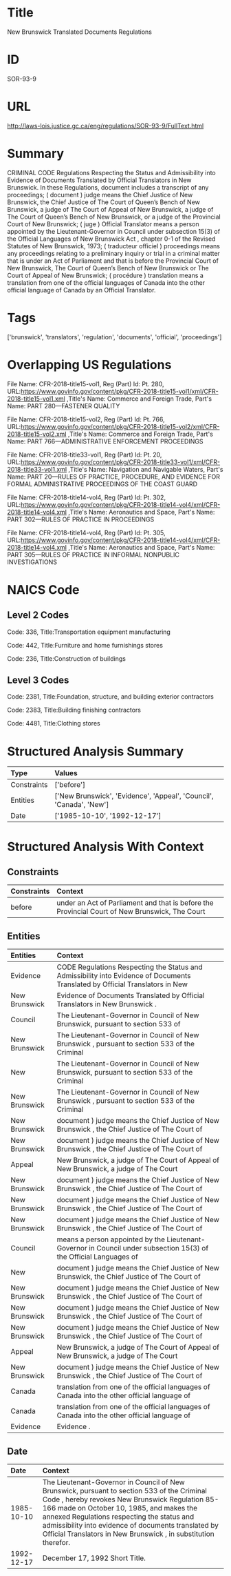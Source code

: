# Title
New Brunswick Translated Documents Regulations


# ID
SOR-93-9

# URL
http://laws-lois.justice.gc.ca/eng/regulations/SOR-93-9/FullText.html


# Summary
CRIMINAL CODE Regulations Respecting the Status and Admissibility into Evidence of Documents Translated by Official Translators in New Brunswick.
In these Regulations, document  includes a transcript of any proceedings; ( document ) judge  means the Chief Justice of New Brunswick, the Chief Justice of The Court of Queen’s Bench of New Brunswick, a judge of The Court of Appeal of New Brunswick, a judge of The Court of Queen’s Bench of New Brunswick, or a judge of the Provincial Court of New Brunswick; ( juge ) Official Translator  means a person appointed by the Lieutenant-Governor in Council under subsection 15(3) of the  Official Languages of New Brunswick Act , chapter 0-1 of the Revised Statutes of New Brunswick, 1973; ( traducteur officiel ) proceedings  means any proceedings relating to a preliminary inquiry or trial in a criminal matter that is under an Act of Parliament and that is before the Provincial Court of New Brunswick, The Court of Queen’s Bench of New Brunswick or The Court of Appeal of New Brunswick; ( procédure ) translation  means a translation from one of the official languages of Canada into the other official language of Canada by an Official Translator.


# Tags
['brunswick', 'translators', 'regulation', 'documents', 'official', 'proceedings']


# Overlapping US Regulations
File Name: CFR-2018-title15-vol1, Reg (Part) Id: Pt. 280, URL:https://www.govinfo.gov/content/pkg/CFR-2018-title15-vol1/xml/CFR-2018-title15-vol1.xml
,Title's Name: Commerce and Foreign Trade, Part's Name: PART 280—FASTENER QUALITY

File Name: CFR-2018-title15-vol2, Reg (Part) Id: Pt. 766, URL:https://www.govinfo.gov/content/pkg/CFR-2018-title15-vol2/xml/CFR-2018-title15-vol2.xml
,Title's Name: Commerce and Foreign Trade, Part's Name: PART 766—ADMINISTRATIVE ENFORCEMENT PROCEEDINGS

File Name: CFR-2018-title33-vol1, Reg (Part) Id: Pt. 20, URL:https://www.govinfo.gov/content/pkg/CFR-2018-title33-vol1/xml/CFR-2018-title33-vol1.xml
,Title's Name: Navigation and Navigable Waters, Part's Name: PART 20—RULES OF PRACTICE, PROCEDURE, AND EVIDENCE FOR FORMAL ADMINISTRATIVE PROCEEDINGS OF THE COAST GUARD

File Name: CFR-2018-title14-vol4, Reg (Part) Id: Pt. 302, URL:https://www.govinfo.gov/content/pkg/CFR-2018-title14-vol4/xml/CFR-2018-title14-vol4.xml
,Title's Name: Aeronautics and Space, Part's Name: PART 302—RULES OF PRACTICE IN PROCEEDINGS

File Name: CFR-2018-title14-vol4, Reg (Part) Id: Pt. 305, URL:https://www.govinfo.gov/content/pkg/CFR-2018-title14-vol4/xml/CFR-2018-title14-vol4.xml
,Title's Name: Aeronautics and Space, Part's Name: PART 305—RULES OF PRACTICE IN INFORMAL NONPUBLIC INVESTIGATIONS




# NAICS Code
## Level 2 Codes
Code: 336, Title:Transportation equipment manufacturing

Code: 442, Title:Furniture and home furnishings stores

Code: 236, Title:Construction of buildings




## Level 3 Codes
Code: 2381, Title:Foundation, structure, and building exterior contractors

Code: 2383, Title:Building finishing contractors

Code: 4481, Title:Clothing stores







# Structured Analysis Summary
| Type        | Values                                                              |
|:------------|:--------------------------------------------------------------------|
| Constraints | ['before']                                                          |
| Entities    | ['New Brunswick', 'Evidence', 'Appeal', 'Council', 'Canada', 'New'] |
| Date        | ['1985-10-10', '1992-12-17']                                        |


# Structured Analysis With Context
 


## Constraints
| Constraints   | Context                                                                                        |
|:--------------|:-----------------------------------------------------------------------------------------------|
| before        | under an Act of Parliament and that is before the Provincial Court of New Brunswick, The Court |


## Entities
| Entities      | Context                                                                                                                       |
|:--------------|:------------------------------------------------------------------------------------------------------------------------------|
| Evidence      | CODE Regulations Respecting the Status and Admissibility into Evidence of Documents Translated by Official Translators in New |
| New Brunswick | Evidence of Documents Translated by Official Translators in New Brunswick .                                                   |
| Council       | The Lieutenant-Governor in  Council of New Brunswick, pursuant to section 533 of                                              |
| New Brunswick | The Lieutenant-Governor in Council of  New Brunswick , pursuant to section 533 of the Criminal                                |
| New           | The Lieutenant-Governor in Council of  New Brunswick, pursuant to section 533 of the Criminal                                 |
| New Brunswick | The Lieutenant-Governor in Council of  New Brunswick , pursuant to section 533 of the Criminal                                |
| New Brunswick | document ) judge means the Chief Justice of New Brunswick , the Chief Justice of The Court of                                 |
| New Brunswick | document ) judge means the Chief Justice of New Brunswick , the Chief Justice of The Court of                                 |
| Appeal        | New Brunswick, a judge of The Court of Appeal of New Brunswick, a judge of The Court                                          |
| New Brunswick | document ) judge means the Chief Justice of New Brunswick , the Chief Justice of The Court of                                 |
| New Brunswick | document ) judge means the Chief Justice of New Brunswick , the Chief Justice of The Court of                                 |
| New Brunswick | document ) judge means the Chief Justice of New Brunswick , the Chief Justice of The Court of                                 |
| Council       | means a person appointed by the Lieutenant-Governor in Council under subsection 15(3) of the Official Languages of            |
| New           | document ) judge means the Chief Justice of New Brunswick, the Chief Justice of The Court of                                  |
| New Brunswick | document ) judge means the Chief Justice of New Brunswick , the Chief Justice of The Court of                                 |
| New Brunswick | document ) judge means the Chief Justice of New Brunswick , the Chief Justice of The Court of                                 |
| New Brunswick | document ) judge means the Chief Justice of New Brunswick , the Chief Justice of The Court of                                 |
| Appeal        | New Brunswick, a judge of The Court of Appeal of New Brunswick, a judge of The Court                                          |
| New Brunswick | document ) judge means the Chief Justice of New Brunswick , the Chief Justice of The Court of                                 |
| Canada        | translation from one of the official languages of Canada  into the other official language of                                 |
| Canada        | translation from one of the official languages of Canada  into the other official language of                                 |
| Evidence      | Evidence .                                                                                                                    |


## Date
| Date       | Context                                                                                                                                                                                                                                                                                                                                                               |
|:-----------|:----------------------------------------------------------------------------------------------------------------------------------------------------------------------------------------------------------------------------------------------------------------------------------------------------------------------------------------------------------------------|
| 1985-10-10 | The Lieutenant-Governor in Council of New Brunswick, pursuant to section 533 of the  Criminal Code , hereby revokes  New Brunswick Regulation 85-166  made on October 10, 1985, and makes the annexed  Regulations respecting the status and admissibility into evidence of documents translated by Official Translators in New Brunswick , in substitution therefor. |
| 1992-12-17 | December 17, 1992 Short Title.                                                                                                                                                                                                                                                                                                                                        |


